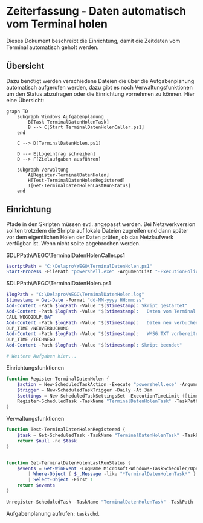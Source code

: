 # Zeiterfassung - Daten automatisch vom Terminal holen

Dieses Dokument beschreibt die Einrichtung, damit die Zeitdaten vom Terminal automatisch geholt werden.

## Übersicht

Dazu benötigt werden verschiedene Dateien die über die Aufgabenplanung automatisch aufgerufen werden, dazu gibt es noch Verwaltungsfunktionen um den Status abzufragen oder die Einrichtung vornehmen zu können. Hier eine Übersicht:

```mermaid
graph TD
    subgraph Windows Aufgabenplanung
        B[Task TerminalDatenHolenTask]
        B --> C[Start TerminalDatenHolenCaller.ps1]
    end

    C --> D[TerminalDatenHolen.ps1]

    D --> E[Logeintrag schreiben]
    D --> F[Zielaufgaben ausführen]

    subgraph Verwaltung
        A[Register-TerminalDatenHolen]
        H[Test-TerminalDatenHolenRegistered]
        I[Get-TerminalDatenHolenLastRunStatus]
    end
```

## Einrichtung

Pfade in den Skripten müssen evtl. angepasst werden. Bei Netzwerkversion sollten trotzdem die Skripte auf lokale Dateien zugreifen und dann später vor dem eigentlichen Holen der Daten prüfen, ob das Netzlaufwerk verfügbar ist. Wenn nicht sollte abgebrochen werden.

$DLPPath\WEGO\TerminalDatenHolenCaller.ps1
```Powershell
$scriptPath = "C:\Delapro\WEGO\TerminalDatenHolen.ps1"
Start-Process -FilePath "powershell.exe" -ArgumentList "-ExecutionPolicy Bypass -File `"$scriptPath`"" -NoNewWindow
```

$DLPPath\WEGO\TerminalDatenHolen.ps1
```Powershell
$logPath = "C:\Delapro\WEGO\TerminalDatenHolen.log"
$timestamp = Get-Date -Format "dd-MM-yyyy HH:mm:ss"
Add-Content -Path $logPath -Value "$($timestamp): Skript gestartet"
Add-Content -Path $logPath -Value "$($timestamp):   Daten vom Terminal holen"
CALL WEGO2DLP.BAT
Add-Content -Path $logPath -Value "$($timestamp):   Daten neu verbuchen starten"
DLP_TIME /NEUVERBUCHUNG
Add-Content -Path $logPath -Value "$($timestamp):   WMSG.TXT vorbereiten"
DLP_TIME /TECHWEGO
Add-Content -Path $logPath -Value "$($timestamp): Skript beendet"

# Weitere Aufgaben hier...
```

Einrichtungsfunktionen
```Powershell
function Register-TerminalDatenHolen {
    $action = New-ScheduledTaskAction -Execute "powershell.exe" -Argument "-ExecutionPolicy Bypass -File C:\Delapro\WEGO\TerminalDatenHolenCaller.ps1"
    $trigger = New-ScheduledTaskTrigger -Daily -At 3am
    $settings = New-ScheduledTaskSettingsSet -ExecutionTimeLimit ([timespan]::FromHours(2))
    Register-ScheduledTask -TaskName "TerminalDatenHolenTask" -TaskPath '\easy\' -Action $action -Trigger $trigger -User "$env:USERNAME" -RunLevel Limited -Setting $settings
}
```

Verwaltungsfunktionen
```Powershell
function Test-TerminalDatenHolenRegistered {
    $task = Get-ScheduledTask -TaskName "TerminalDatenHolenTask" -TaskPath '\easy\' -ErrorAction SilentlyContinue
    return $null -ne $task
}


function Get-TerminalDatenHolenLastRunStatus {
    $events = Get-WinEvent -LogName Microsoft-Windows-TaskScheduler/Operational `
        | Where-Object { $_.Message -like "*TerminalDatenHolenTask*" } `
        | Select-Object -First 1
    return $events
}

Unregister-ScheduledTask -TaskName "TerminalDatenHolenTask" -TaskPath '\easy\' 
```

Aufgabenplanung aufrufen: <CODE>taskschd</CODE>.

